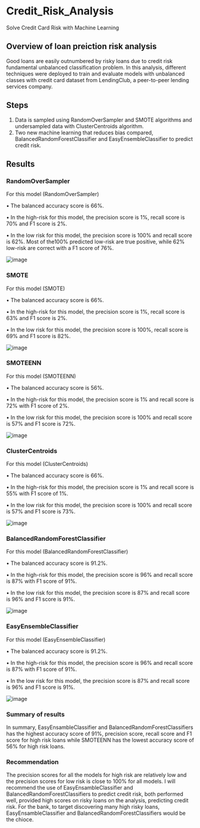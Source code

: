 # Credit_Risk_Analysis
Solve Credit Card Risk with Machine Learning

## Overview of loan preiction risk analysis
Good loans are easily outnumbered by risky loans due to credit risk fundamental unbalanced classification problem. In this analysis, different techniques were deployed to train and evaluate models with unbalanced classes with credit card dataset from LendingClub, a peer-to-peer lending services company.

## Steps
1. Data is sampled using RandomOverSampler and SMOTE algorithms and undersampled data with ClusterCentroids algorithm.
2. Two new machine learning that reduces bias compared, BalancedRandomForestClassifier and EasyEnsembleClassifier to predict credit risk.

## Results

### RandomOverSampler
For this model (RandomOverSampler)

•	The balanced accuracy score is 66%.

•	In the high-risk for this model, the precision score is 1%,  recall score is 70% and F1 score is 2%.

•	In the low risk for this model, the precision score is 100% and recall score is 62%. Most of the100% predicted low-risk are true positive, while 62% low-risk are correct with a F1 score of 76%.


![image](https://user-images.githubusercontent.com/105121697/188295493-50395539-7569-47e4-874d-32e1f01d6d53.png)


### SMOTE
For this model (SMOTE)

•	The balanced accuracy score is 66%.

•	In the high-risk for this model, the precision score is 1%, recall score is 63% and F1 score is 2%.

•	In the low risk for this model, the precision score is 100%,  recall score is 69% and F1 score is 82%.


![image](https://user-images.githubusercontent.com/105121697/188294970-126b65cf-d3ac-4daf-87bb-2833641b62d0.png)


### SMOTEENN
For this model (SMOTEENN) 

•	The balanced accuracy score is 56%.

•	In the high-risk for this model, the precision score is 1% and recall score is 72% with F1 score of 2%.

•	In the low risk for this model, the precision score is 100% and recall score is 57% and F1 score is 72%.


![image](https://user-images.githubusercontent.com/105121697/188295373-f397674d-1a2e-4371-9df3-7bd7ef22d825.png)


### ClusterCentroids
For this model (ClusterCentroids) 

•	The balanced accuracy score is 66%.

•	In the high-risk for this model, the precision score is 1% and recall score is 55% with F1 score of 1%.

•	In the low risk for this model, the precision score is 100% and recall score is 57% and F1 score is 73%.


![image](https://user-images.githubusercontent.com/105121697/188295292-bdc489d3-0ac9-4878-bf38-c6685d75bcce.png)


### BalancedRandomForestClassifier
For this model (BalancedRandomForestClassifier) 

•	The balanced accuracy score is 91.2%.

•	In the high-risk for this model, the precision score is 96% and recall score is 87% with F1 score of 91%.

•	In the low risk for this model, the precision score is 87% and recall score is 96% and F1 score is 91%.


![image](https://user-images.githubusercontent.com/105121697/188295086-28898070-1b65-46c9-aba5-bf5f1734165c.png)


### EasyEnsembleClassifier
For this model (EasyEnsembleClassifier)

•	The balanced accuracy score is 91.2%.

•	In the high-risk for this model, the precision score is 96% and recall score is 87% with F1 score of 91%.

•	In the low risk for this model, the precision score is 87% and recall score is 96% and F1 score is 91%.


![image](https://user-images.githubusercontent.com/105121697/188295130-6980bc93-0e41-4835-a552-bf2178d58bdd.png)


### Summary of results

In summary, EasyEnsambleClassifier and BalancedRandomForestClassifiers has the highest accuracy score of 91%, precision score, recall score and F1 score for high risk  loans while SMOTEENN has the lowest accuracy score of 56% for high risk loans.

### Recommendation

The precision scores for all the models for high risk are relatively low and the precision scores for low risk is close to 100% for all models.  I will recommend the use of EasyEnsambleClassifier and BalancedRandomForestClassifiers to predict credit risk, both performed well, provided high scores on risky loans on the analysis, predicting credit risk. For the bank, to target discovering many high risky loans, EasyEnsambleClassifier and BalancedRandomForestClassifiers would be the chioce.


